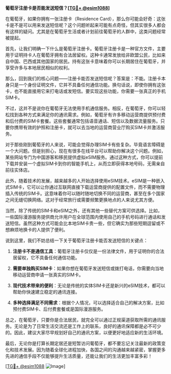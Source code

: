**葡萄牙注册卡是否能发送短信？[[TG💪+ @esim1088](https://t.me/s/esim1088)]**

在葡萄牙，如果你拥有一张注册卡（Residence Card），那么你可能会好奇：这张卡是不是可以用来发送短信呢？这个问题听起来可能有点奇怪，但其实很多人都会有这样的疑问。尤其是在葡萄牙生活或者计划前往葡萄牙的人群中，这类问题经常被提起。

首先，让我们明确一下什么是葡萄牙注册卡。葡萄牙注册卡是一种官方文件，主要用于证明持卡人在葡萄牙拥有合法居留权。这种卡通常发放给非欧盟公民，比如来自中国、巴西或其他国家的居民。持有这张卡意味着你可以长期居住在葡萄牙，并享受许多与本地居民相似的权利。

那么，回到我们的核心问题——注册卡能否发送短信呢？答案是：不能。注册卡本身只是一个身份证明文件，它并不具备任何通信功能。换句话说，即使你拥有这张卡，也不能直接用它来打电话或发短信。要实现这些功能，你需要一张真正的手机SIM卡。

不过，这并不是说你在葡萄牙无法使用手机通信服务。相反，在葡萄牙，你可以轻松找到各种方式来满足你的通讯需求。例如，葡萄牙有许多移动运营商提供预付费和后付费的SIM卡套餐。这些套餐通常包括语音通话、短信以及数据流量服务。只要你携带有效的护照和注册卡，就可以去当地的运营商营业厅购买SIM卡并激活服务。

对于那些刚到葡萄牙的人来说，可能会觉得办理SIM卡有些复杂。毕竟语言障碍是一个大问题。但是别担心，现在有很多在线平台可以帮助你解决这个问题。例如，某些网站专门为中国游客和移民提供虚拟eSIM服务。通过这种方式，你可以提前下载并安装一个虚拟SIM卡到你的智能手机上，从而立即获得本地号码，无需亲自前往实体店。

此外，随着技术的发展，越来越多的人开始选择使用eSIM技术。eSIM是一种嵌入式SIM卡，它可以让你通过互联网直接下载运营商提供的配置文件，而不需要物理插入传统的SIM卡。这意味着你可以随时随地切换不同的运营商，甚至在多个国家之间无缝切换网络。这对于经常旅行或需要频繁更换地点的人来说尤其方便。

当然，除了传统的SIM卡和eSIM之外，还有其他一些替代方案可供选择。比如，一些国际漫游服务提供商允许用户在全球范围内使用自己的手机号码进行通话和发送短信。虽然这种方式可能会比本地SIM卡贵一些，但它确实为那些短期逗留或不想麻烦地换卡的人提供了便利。

说到这里，我们不妨总结一下关于葡萄牙注册卡能否发送短信的关键点：

1. **注册卡不是通信工具**：葡萄牙注册卡仅仅是一份法律文件，用于证明你的合法居留权，它不具备任何通信功能。
   
2. **需要单独购买SIM卡**：如果你想在葡萄牙发送短信或拨打电话，你需要向当地移动运营商申请一张真实的SIM卡。

3. **现代技术带来的便利**：无论是传统的实体SIM卡还是新兴的eSIM技术，都可以帮助你快速建立稳定的通讯连接。

4. **多种选择满足不同需求**：根据个人情况，可以选择适合自己的解决方案，比如预付费SIM卡、后付费套餐或是国际漫游服务。

总之，在葡萄牙，只要你是合法居民，就完全可以通过正规渠道获取所需的通讯服务。无论是为了日常生活交流还是工作上的联系，良好的通讯保障都是必不可少的。因此，建议大家尽早规划好自己的通讯方案，以便更好地适应新的生活环境。

最后，无论你是打算长期定居还是短暂访问葡萄牙，都不要忘记关注最新的政策变化和技术发展。因为随着全球化进程加快，各国之间的沟通越来越紧密，掌握更多先进的通信手段不仅能够提升生活质量，还能让我们的生活更加丰富多彩！

[[TG💪+ @esim1088](https://t.me/s/esim1088) ![Image](https://i.postimg.cc/4NQfJmqS/Snipaste-2025-05-13-00-14-12.png)]